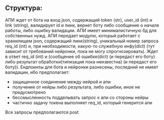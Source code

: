 ## Структура: ##

АПИ ждет от бота на вход json, содержащий token (str), user_id (int) и link (string), валидирует id и линк, вернет боту либо сообщение о начале работы, либо ошибку валидации.
АПИ имеет минималистичную бд для собственных нужд.
АПИ передает модулю, который работает с хранилищем json, содержащий линк(string), уникальный номер запроса req_id (int) и, при необходимости, какую-то служебную инфу(dict) (тут зависит от требований нейронки, пока не могу спрогнозировать). Ждет в ответ req_id (int)  и (сообщение об ошибке(dict) (и передаст его боту) либо результат обработки(типизация пока неизвестна) (и передаст его боту)).
Ендпоинты для бота и нейронки разнесены, последний не имеет валидации, ибо предполагает:
- защищенное соединение между нейрой и апи
- получение от нейры либо результата, либо ошибки, иное не предусмотрено
- бессмысленность подделывать запрос к апи со стороны нейры
- частично задачу токена выполняет req_id, который генерится апи

Все запросы предполагаются post